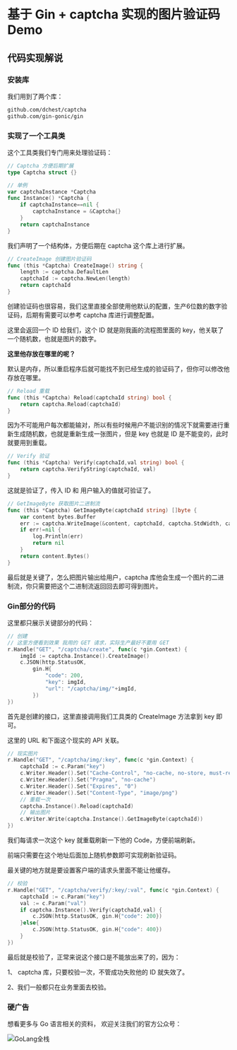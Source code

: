 # 基于 Gin + captcha 实现的图片验证码Demo

## 代码实现解说

### 安装库

我们用到了两个库：

```bash
github.com/dchest/captcha
github.com/gin-gonic/gin
```

### 实现了一个工具类

这个工具类我们专门用来处理验证码：

```go
// Captcha 方便后期扩展
type Captcha struct {}

// 单例
var captchaInstance *Captcha
func Instance() *Captcha {
	if captchaInstance==nil {
		captchaInstance = &Captcha{}
	}
	return captchaInstance
}
```

我们声明了一个结构体，方便后期在 captcha 这个库上进行扩展。

```go
// CreateImage 创建图片验证码
func (this *Captcha) CreateImage() string {
	length := captcha.DefaultLen
	captchaId := captcha.NewLen(length)
	return captchaId
}
```

创建验证码也很容易，我们这里直接全部使用他默认的配置，生产6位数的数字验证码，后期有需要可以参考 captcha 库进行调整配置。

这里会返回一个 ID 给我们，这个 ID 就是刚我画的流程图里面的 key，他关联了一个随机数，也就是图片的数字。

**这里他存放在哪里的呢？**

默认是内存，所以重启程序后就可能找不到已经生成的验证码了，但你可以修改他存放在哪里。

```go
// Reload 重载
func (this *Captcha) Reload(captchaId string) bool {
	return captcha.Reload(captchaId)
}
```

因为不可能用户每次都能输对，所以有些时候用户不能识别的情况下就需要进行重新生成随机数，也就是重新生成一张图片，但是 key 也就是 ID 是不能变的，此时就要用到重载。

```go
// Verify 验证
func (this *Captcha) Verify(captchaId,val string) bool {
	return captcha.VerifyString(captchaId, val)
}
```

这就是验证了，传入 ID 和 用户输入的值就可验证了。

```go
// GetImageByte 获取图片二进制流
func (this *Captcha) GetImageByte(captchaId string) []byte {
	var content bytes.Buffer
	err := captcha.WriteImage(&content, captchaId, captcha.StdWidth, captcha.StdHeight)
	if err!=nil {
		log.Println(err)
		return nil
	}
	return content.Bytes()
}
```

最后就是关键了，怎么把图片输出给用户，captcha 库他会生成一个图片的二进制流，你只需要把这个二进制流返回回去即可得到图片。

### Gin部分的代码

这里都只展示关键部分的代码：

```go
// 创建
// 这里方便看到效果 我用的 GET 请求，实际生产最好不要用 GET
r.Handle("GET", "/captcha/create", func(c *gin.Context) {
	imgId := captcha.Instance().CreateImage()
	c.JSON(http.StatusOK,
		gin.H{
			"code": 200,
			"key": imgId,
			"url": "/captcha/img/"+imgId,
		})
})
```

首先是创建的接口，这里直接调用我们工具类的 CreateImage 方法拿到 key 即可。

这里的 URL 和下面这个现实的 API 关联。

```go
// 现实图片
r.Handle("GET", "/captcha/img/:key", func(c *gin.Context) {
	captchaId := c.Param("key")
	c.Writer.Header().Set("Cache-Control", "no-cache, no-store, must-revalidate")
	c.Writer.Header().Set("Pragma", "no-cache")
	c.Writer.Header().Set("Expires", "0")
	c.Writer.Header().Set("Content-Type", "image/png")
	// 重载一次
	captcha.Instance().Reload(captchaId)
	// 输出图片
	c.Writer.Write(captcha.Instance().GetImageByte(captchaId))
})
```

我们每请求一次这个 key 就重载刷新一下他的 Code，方便前端刷新。

前端只需要在这个地址后面加上随机参数即可实现刷新验证码。

最关键的地方就是要设置客户端的请求头里面不能让他缓存。

```go
// 校验
r.Handle("GET", "/captcha/verify/:key/:val", func(c *gin.Context) {
	captchaId := c.Param("key")
	val := c.Param("val")
	if captcha.Instance().Verify(captchaId,val) {
		c.JSON(http.StatusOK, gin.H{"code": 200})
	}else{
		c.JSON(http.StatusOK, gin.H{"code": 400})
	}
})
```

最后就是校验了，正常来说这个接口是不能放出来了的，因为：

1、 captcha 库，只要校验一次，不管成功失败他的 ID 就失效了。

2、我们一般都只在业务里面去校验。


### 硬广告
想看更多与 Go 语言相关的资料， 欢迎关注我们的官方公众号：

![GoLang全栈](https://static.golangstack.com/%20upload/qrcode_for_gh_e41ae96a4b33_258.jpg)